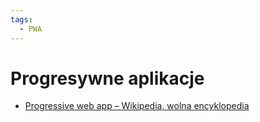 ```yaml
---
tags:
  - PWA
---
```


# Progresywne aplikacje

- [Progressive web app – Wikipedia, wolna encyklopedia](https://pl.wikipedia.org/wiki/Progressive_web_app)
